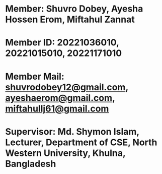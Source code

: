 # Member: Shuvro Dobey, Ayesha Hossen Erom, Miftahul Zannat

# Member ID: 20221036010, 20221015010, 20221171010

# Member Mail: shuvrodobey12@gmail.com, ayeshaerom@gmail.com, miftahullj61@gmail.com

# Supervisor: Md. Shymon Islam, Lecturer, Department of CSE, North Western University, Khulna, Bangladesh
